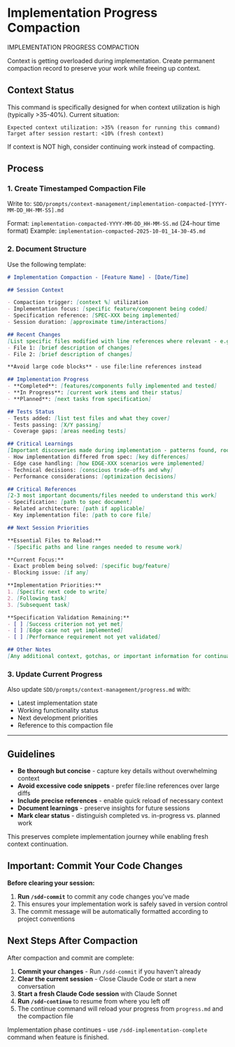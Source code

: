 # Implementation Progress Compaction

IMPLEMENTATION PROGRESS COMPACTION

Context is getting overloaded during implementation. Create permanent compaction record to preserve your work while freeing up context.

## Context Status

This command is specifically designed for when context utilization is high (typically >35-40%). Current situation:

```text
Expected context utilization: >35% (reason for running this command)
Target after session restart: <10% (fresh context)
```

If context is NOT high, consider continuing work instead of compacting.

## Process

### 1. Create Timestamped Compaction File

Write to: `SDD/prompts/context-management/implementation-compacted-[YYYY-MM-DD_HH-MM-SS].md`

Format: `implementation-compacted-YYYY-MM-DD_HH-MM-SS.md` (24-hour time format)
Example: `implementation-compacted-2025-10-01_14-30-45.md`

### 2. Document Structure

Use the following template:

```markdown
# Implementation Compaction - [Feature Name] - [Date/Time]

## Session Context

- Compaction trigger: [context %] utilization
- Implementation focus: [specific feature/component being coded]
- Specification reference: [SPEC-XXX being implemented]
- Session duration: [approximate time/interactions]

## Recent Changes
[List specific files modified with line references where relevant - e.g., `src/auth/login.ts:45-67`]
- File 1: [brief description of changes]
- File 2: [brief description of changes]

**Avoid large code blocks** - use file:line references instead

## Implementation Progress
- **Completed**: [features/components fully implemented and tested]
- **In Progress**: [current work items and their status]
- **Planned**: [next tasks from specification]

## Tests Status
- Tests added: [list test files and what they cover]
- Tests passing: [X/Y passing]
- Coverage gaps: [areas needing tests]

## Critical Learnings
[Important discoveries made during implementation - patterns found, root causes identified, architectural insights]
- How implementation differed from spec: [key differences]
- Edge case handling: [how EDGE-XXX scenarios were implemented]
- Technical decisions: [conscious trade-offs and why]
- Performance considerations: [optimization decisions]

## Critical References
[2-3 most important documents/files needed to understand this work]
- Specification: [path to spec document]
- Related architecture: [path if applicable]
- Key implementation file: [path to core file]

## Next Session Priorities

**Essential Files to Reload:**
- [Specific paths and line ranges needed to resume work]

**Current Focus:**
- Exact problem being solved: [specific bug/feature]
- Blocking issue: [if any]

**Implementation Priorities:**
1. [Specific next code to write]
2. [Following task]
3. [Subsequent task]

**Specification Validation Remaining:**
- [ ] [Success criterion not yet met]
- [ ] [Edge case not yet implemented]
- [ ] [Performance requirement not yet validated]

## Other Notes
[Any additional context, gotchas, or important information for continuation]
```

### 3. Update Current Progress

Also update `SDD/prompts/context-management/progress.md` with:

- Latest implementation state
- Working functionality status
- Next development priorities
- Reference to this compaction file

---

## Guidelines

- **Be thorough but concise** - capture key details without overwhelming context
- **Avoid excessive code snippets** - prefer file:line references over large diffs
- **Include precise references** - enable quick reload of necessary context
- **Document learnings** - preserve insights for future sessions
- **Mark clear status** - distinguish completed vs. in-progress vs. planned work

This preserves complete implementation journey while enabling fresh context continuation.

## Important: Commit Your Code Changes

**Before clearing your session:**

1. **Run `/sdd-commit`** to commit any code changes you've made
2. This ensures your implementation work is safely saved in version control
3. The commit message will be automatically formatted according to project conventions

## Next Steps After Compaction

After compaction and commit are complete:

1. **Commit your changes** - Run `/sdd-commit` if you haven't already
2. **Clear the current session** - Close Claude Code or start a new conversation
3. **Start a fresh Claude Code session** with Claude Sonnet
4. **Run `/sdd-continue`** to resume from where you left off
5. The continue command will reload your progress from `progress.md` and the compaction file

Implementation phase continues - use `/sdd-implementation-complete` command when feature is finished.
